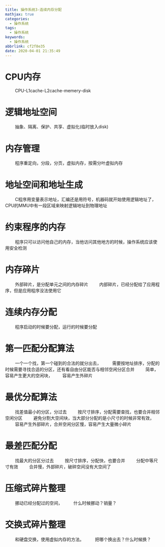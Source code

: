 ```yaml
---
title: 操作系统3-连续内存分配
mathjax: true
categories:
  - 操作系统
tags:
  - 操作系统
keywords:
  - 操作系统
abbrlink: cf2f8e35
date: 2020-04-01 21:35:49
---
```



# CPU内存
&emsp;&emsp; CPU-L1cache-L2cache-memery-disk
# 逻辑地址空间
&emsp;&emsp; 抽象、隔离、保护、共享、虚拟化(临时放入disk)
# 内存管理
&emsp;&emsp; 程序重定向，分段，分页，虚拟内存，按需分叶虚拟内存
# 地址空间和地址生成
&emsp;&emsp; C程序用变量表示地址，汇编还是用符号，机器码就开始使用逻辑地址了，CPU的MMU中有一段区域来映射逻辑地址到物理地址
# 约束程序的内存
&emsp;&emsp; 程序只可以访问他自己的内存，当他访问其他地方的时候，操作系统应该使用安全检测
# 内存碎片
&emsp;&emsp; 外部碎片，是分配单元之间的内存碎片
&emsp;&emsp; 内部碎片，已经分配给了应用程序，但是应用程序没法使用它
# 连续内存分配
&emsp;&emsp; 程序启动的时候要分配，运行的时候要分配
<!-- more -->
# 第一匹配分配算法
&emsp;&emsp; 一个一个找，第一个碰到的合法的就分出去，
&emsp;&emsp; 需要按地址排序，分配的时候需要寻找合适的分区，还有看自由分区能否与相邻空闲分区合并
&emsp;&emsp; 简单，容易产生更大的空闲块，
&emsp;&emsp;容易产生外碎片
# 最优分配算法
&emsp;&emsp; 找差值最小的分区，分过去
&emsp;&emsp; 按尺寸排序，分配需要查找，也要合并相邻空闲分区
&emsp;&emsp; 避免分割大空间块，当大部分分配的是小尺寸的时候非常有效，
&emsp;&emsp; 容易产生外部碎片，合并空闲分区慢，容易产生大量微小碎片
# 最差匹配分配
&emsp;&emsp; 找最大的分区分过去
&emsp;&emsp; 按尺寸排序，分配快，也要合并
&emsp;&emsp; 分配中等尺寸有效
&emsp;&emsp; 合并慢，外部碎片，破碎空间没有大空间了
# 压缩式碎片整理
&emsp;&emsp; 挪动已经分配过的空间，
&emsp;&emsp; 什么时候挪动？销量？
# 交换式碎片整理
&emsp;&emsp; 和硬盘交换，使用虚拟内存的方法。
&emsp;&emsp; 把哪个换出去？什么时候换？





